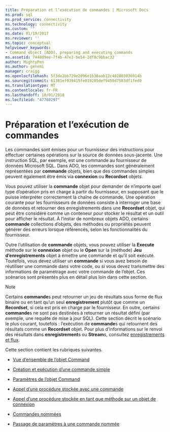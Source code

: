 ```yaml
---
title: Préparation et l’exécution de commandes | Microsoft Docs
ms.prod: sql
ms.prod_service: connectivity
ms.technology: connectivity
ms.custom: ''
ms.date: 01/19/2017
ms.reviewer: ''
ms.topic: conceptual
helpviewer_keywords:
- Command object [ADO], preparing and executing commands
ms.assetid: 7448d9ee-7f4b-47e3-be54-2df8c9bbac32
author: MightyPen
ms.author: genemi
manager: craigg
ms.openlocfilehash: 5f3de2bb729e2096e1b30aab12c402803036914b
ms.sourcegitcommit: 61381ef939415fe019285def9450d7583df1fed0
ms.translationtype: MT
ms.contentlocale: fr-FR
ms.lasthandoff: 10/01/2018
ms.locfileid: "47760297"
---
```

# <a name="preparing-and-executing-commands"></a>Préparation et l’exécution de commandes
Les commandes sont émises pour un fournisseur des instructions pour effectuer certaines opérations sur la source de données sous-jacente. Une instruction SQL, par exemple, est une commande au fournisseur de données Microsoft SQL. Dans ADO, les commandes sont généralement représentées par **commande** objets, bien que des commandes simples peuvent également être émis via **connexion** ou **Recordset** objets.  
  
 Vous pouvez utiliser la **commande** objet pour demander de n’importe quel type d’opération pris en charge à partir du fournisseur, en supposant que le puisse interpréter correctement la chaîne de commande. Une opération courante pour les fournisseurs de données consiste à interroger une base de données et retourner des enregistrements dans une **Recordset** objet, qui peut être considéré comme un conteneur pour stocker le résultat et un outil pour afficher le résultat. À l’instar de nombreux objets ADO, certains **commande** collections d’objets, des méthodes ou propriétés peuvent générer des erreurs lorsque référencés, selon les fonctionnalités du fournisseur.  
  
 Outre l’utilisation de **commande** objets, vous pouvez utiliser la **Execute** méthode sur le **connexion** objet ou le **Open** sur la (méthode) **Jeu d’enregistrements** objet à émettre une commande et qu’il soit exécuté. Toutefois, vous devez utiliser un **commande** si vous avez besoin de réutiliser une commande dans votre code, ou si vous devez transmettre des informations de paramétrage avec votre commande de l’objet. Ces scénarios sont présentés plus en détail plus loin dans cette section.  
  
> [!NOTE]
>  Certains **commande**s peut retourner un jeu de résultats sous forme de flux binaire ou en tant qu’un seul **enregistrement** plutôt que comme un **Recordset**, si cela est pris en charge par le fournisseur. En outre, certains **commande**s ne sont pas destinées à retourner un résultat défini (par exemple, une requête de mise à jour SQL). Cette section décrit le scénario le plus courant, toutefois : l’exécution de **commande**s qui retournent des résultats comme un **Recordset** objet. Pour plus d’informations sur le renvoi des résultats dans **enregistrement**s ou **Stream**s, consultez [enregistrements et flux](../../../ado/guide/data/records-and-streams.md).  
  
 Cette section contient les rubriques suivantes.  
  
-   [Vue d’ensemble de l’objet Command](../../../ado/guide/data/command-object-overview.md)  
  
-   [Création et exécution d’une commande simple](../../../ado/guide/data/creating-and-executing-a-simple-command.md)  
  
-   [Paramètres de l’objet Command](../../../ado/guide/data/command-object-parameters.md)  
  
-   [Appel d’une procédure stockée avec une commande](../../../ado/guide/data/calling-a-stored-procedure-with-a-command.md)  
  
-   [Appel d’une procédure stockée en tant que méthode sur un objet de connexion](../../../ado/guide/data/calling-a-stored-procedure-as-a-method-on-a-connection-object.md)  
  
-   [Commandes nommées](../../../ado/guide/data/named-commands.md)  
  
-   [Passage de paramètres à une commande nommée](../../../ado/guide/data/passing-parameters-to-a-named-command.md)
